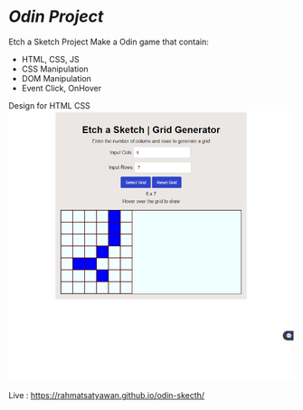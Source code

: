 # _Odin Project_

Etch a Sketch Project
Make a Odin game that contain:

- HTML, CSS, JS
- CSS Manipulation
- DOM Manipulation
- Event Click, OnHover


Design for HTML CSS
![Screenshot](./img/screenshot.png)

Live : https://rahmatsatyawan.github.io/odin-skecth/